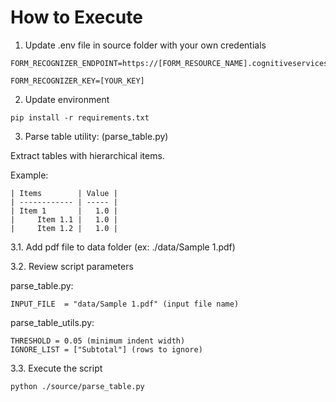# How to Execute

1. Update .env file in source folder with your own credentials

```
FORM_RECOGNIZER_ENDPOINT=https://[FORM_RESOURCE_NAME].cognitiveservices.azure.com/

FORM_RECOGNIZER_KEY=[YOUR_KEY]
```

2. Update environment

```
pip install -r requirements.txt
```

3. Parse table utility: (parse_table.py)

Extract tables with hierarchical items.

Example:
```
| Items        | Value |
| ------------ | ----- |
| Item 1       |   1.0 |
|     Item 1.1 |   1.0 |
|     Item 1.2 |   1.0 |
```

3.1. Add pdf file to data folder (ex: ./data/Sample 1.pdf) 

3.2. Review script parameters

parse_table.py:
```
INPUT_FILE  = "data/Sample 1.pdf" (input file name)
```

parse_table_utils.py:
```
THRESHOLD = 0.05 (minimum indent width)
IGNORE_LIST = ["Subtotal"] (rows to ignore)
```

3.3. Execute the script

```
python ./source/parse_table.py
```